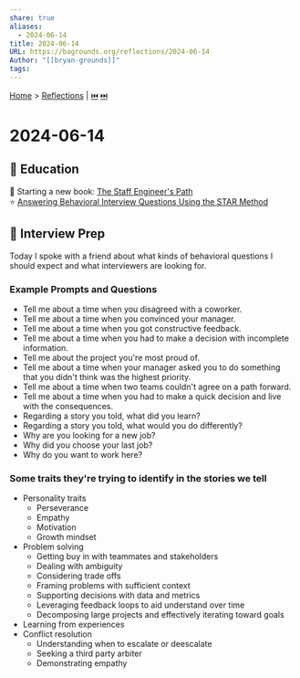 ```yaml
---  
share: true  
aliases:  
  - 2024-06-14  
title: 2024-06-14  
URL: https://bagrounds.org/reflections/2024-06-14  
Author: "[[bryan-grounds]]"  
tags:   
---  
```

[Home](../index.md) > [Reflections](./index.md) | [⏮️](./2024-06-13.md) [⏭️](./2024-06-15.md)  
# 2024-06-14  
## 📖 Education  
🚂 Starting a new book: [The Staff Engineer's Path](../books/the-staff-engineers-path.md)  
⭐ [Answering Behavioral Interview Questions Using the STAR Method](../videos/answering-behavioral-interview-questions-using-the-star-method.md)  
  
## 📝 Interview Prep  
Today I spoke with a friend about what kinds of behavioral questions I should expect and what interviewers are looking for.  
  
### Example Prompts and Questions  
- Tell me about a time when you disagreed with a coworker.  
- Tell me about a time when you convinced your manager.  
- Tell me about a time when you got constructive feedback.  
- Tell me about a time when you had to make a decision with incomplete information.  
- Tell me about the project you're most proud of.  
- Tell me about a time  when your manager asked you to do something that you didn't think was the highest priority.  
- Tell me about a time when two teams couldn't agree on a path forward.  
- Tell me about a time when you had to make a quick decision and live with the consequences.  
- Regarding a story you told, what did you learn?  
- Regarding a story you told, what would you do differently?  
- Why are you looking for a new job?  
- Why did you choose your last job?  
- Why do you want to work here?  
  
### Some traits they're trying to identify in the stories we tell  
- Personality traits  
  - Perseverance  
  - Empathy  
  - Motivation  
  - Growth mindset  
- Problem solving  
  - Getting buy in with teammates and stakeholders  
  - Dealing with ambiguity  
  - Considering trade offs  
  - Framing problems with sufficient context  
  - Supporting decisions with data and metrics  
  - Leveraging feedback loops to aid understand over time  
  - Decomposing large projects and effectively iterating toward goals  
- Learning from experiences  
- Conflict resolution  
  - Understanding when to escalate or deescalate  
  - Seeking a third party arbiter  
  - Demonstrating empathy  
